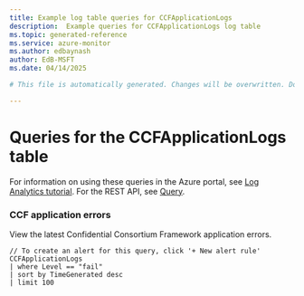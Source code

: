 ```yaml
---
title: Example log table queries for CCFApplicationLogs
description:  Example queries for CCFApplicationLogs log table
ms.topic: generated-reference
ms.service: azure-monitor
ms.author: edbaynash
author: EdB-MSFT
ms.date: 04/14/2025

# This file is automatically generated. Changes will be overwritten. Do not change this file directly. 

---
```


# Queries for the CCFApplicationLogs table

For information on using these queries in the Azure portal, see [Log Analytics tutorial](/azure/azure-monitor/logs/log-analytics-tutorial). For the REST API, see [Query](/rest/api/loganalytics/query).


### CCF application errors  


View the latest Confidential Consortium Framework application errors.  

```query
// To create an alert for this query, click '+ New alert rule'
CCFApplicationLogs
| where Level == "fail"
| sort by TimeGenerated desc
| limit 100
```

